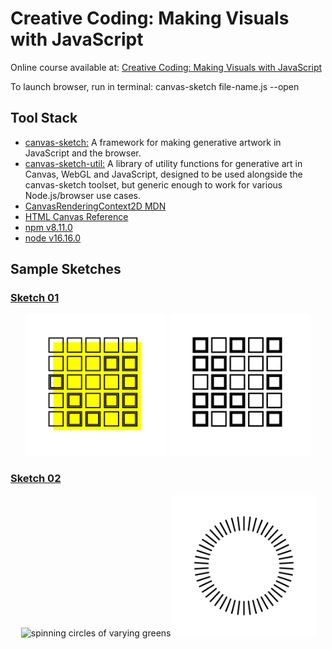 # Creative Coding: Making Visuals with JavaScript

Online course available at: [Creative Coding: Making Visuals with JavaScript](https://www.domestika.org/en/courses/2729-creative-coding-making-visuals-with-javascript)

To launch browser, run in terminal: canvas-sketch file-name.js --open

## Tool Stack

- [canvas-sketch:](https://github.com/mattdesl/canvas-sketch) A framework for making generative artwork in JavaScript and the browser.
- [canvas-sketch-util:](https://github.com/mattdesl/canvas-sketch-util) A library of utility functions for generative art in Canvas, WebGL and JavaScript, designed to be used alongside the canvas-sketch toolset, but generic enough to work for various Node.js/browser use cases.
- [CanvasRenderingContext2D MDN](https://developer.mozilla.org/en-US/docs/Web/API/CanvasRenderingContext2D#transformations)
- [HTML Canvas Reference](https://www.w3schools.com/tags/ref_canvas.asp)
- [npm v8.11.0](https://www.npmjs.com/package/npm/v/8.11.0)
- [node v16.16.0](https://nodejs.org/en/blog/release/v16.16.0)

## Sample Sketches

### [Sketch 01](./sketches/sketch-01.js)

<p align="center">
  <img src="./sketches/output/00/01-sketch-square-yellow.png" alt="yellow square superimposed on grid of smaller squares" width="45%">
  <img src="./sketches/output/00/01-sketch-square-black.png" alt="square made of grid of smaller squares" width="45%">
</p>

### [Sketch 02](./sketches/sketch-02.js)

<p align="center">
  <img src="./sketches/output/00/02-sketch-green-circle.gif" alt="spinning circles of varying greens" width="45%">
  <img src="./sketches/output/00/02-sketch-black-rays.gif" alt="rays around a circle of varying widths and lengths" width="45%">
</p>
